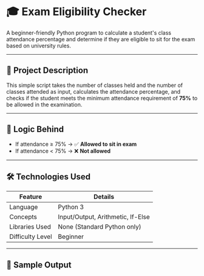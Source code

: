 # 🎓 Exam Eligibility Checker

A beginner-friendly Python program to calculate a student's class attendance percentage and determine if they are eligible to sit for the exam based on university rules.

---

## 📌 Project Description

This simple script takes the number of classes held and the number of classes attended as input, calculates the attendance percentage, and checks if the student meets the minimum attendance requirement of **75%** to be allowed in the examination.

---

## 🧠 Logic Behind

- If attendance ≥ 75% → ✅ **Allowed to sit in exam**
- If attendance < 75% → ❌ **Not allowed**

---

## 🛠️ Technologies Used

| Feature            | Details                             |
|--------------------|--------------------------------------|
| Language           | Python 3                             |
| Concepts           | Input/Output, Arithmetic, If-Else    |
| Libraries Used     | None (Standard Python only)          |
| Difficulty Level   | Beginner                             |

---

## 🧪 Sample Output

